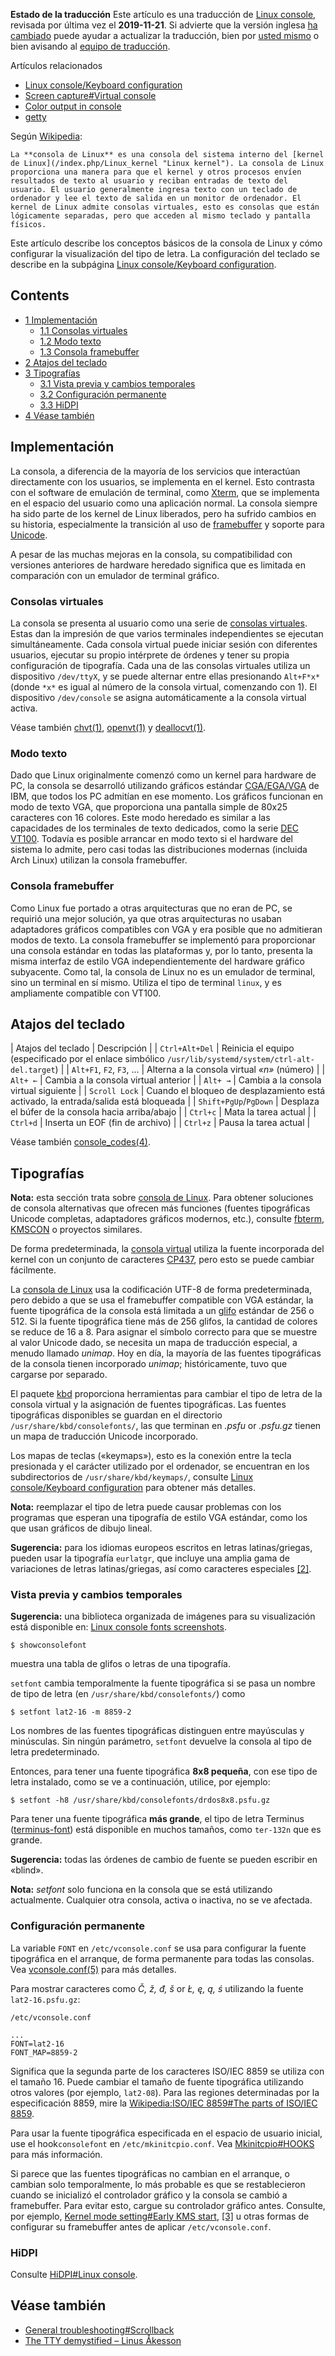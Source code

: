 **Estado de la traducción**
Este artículo es una traducción de [Linux console](/index.php/Linux_console "Linux console"), revisada por última vez el **2019-11-21**. Si advierte que la versión inglesa [ha cambiado](https://wiki.archlinux.org/index.php?title=Linux_console&diff=0&oldid=589649) puede ayudar a actualizar la traducción, bien por [usted mismo](/index.php/ArchWiki:Translation_Team/Contributing_(Espa%C3%B1ol) "ArchWiki:Translation Team/Contributing (Español)") o bien avisando al [equipo de traducción](/index.php/ArchWiki:Translation_Team_(Espa%C3%B1ol) "ArchWiki:Translation Team (Español)").

Artículos relacionados

*   [Linux console/Keyboard configuration](/index.php/Linux_console/Keyboard_configuration "Linux console/Keyboard configuration")
*   [Screen capture#Virtual console](/index.php/Screen_capture#Virtual_console "Screen capture")
*   [Color output in console](/index.php/Color_output_in_console "Color output in console")
*   [getty](/index.php/Getty "Getty")

Según [Wikipedia](https://en.wikipedia.org/wiki/Linux_console "wikipedia:Linux console"):

	La **consola de Linux** es una consola del sistema interno del [kernel de Linux](/index.php/Linux_kernel "Linux kernel"). La consola de Linux proporciona una manera para que el kernel y otros procesos envíen resultados de texto al usuario y reciban entradas de texto del usuario. El usuario generalmente ingresa texto con un teclado de ordenador y lee el texto de salida en un monitor de ordenador. El kernel de Linux admite consolas virtuales, esto es consolas que están lógicamente separadas, pero que acceden al mismo teclado y pantalla físicos.

Este artículo describe los conceptos básicos de la consola de Linux y cómo configurar la visualización del tipo de letra. La configuración del teclado se describe en la subpágina [Linux console/Keyboard configuration](/index.php/Linux_console/Keyboard_configuration "Linux console/Keyboard configuration").

<input type="checkbox" role="button" id="toctogglecheckbox" class="toctogglecheckbox" style="display:none">

## Contents

<label class="toctogglelabel" for="toctogglecheckbox"></label>

*   [1 Implementación](#Implementación)
    *   [1.1 Consolas virtuales](#Consolas_virtuales)
    *   [1.2 Modo texto](#Modo_texto)
    *   [1.3 Consola framebuffer](#Consola_framebuffer)
*   [2 Atajos del teclado](#Atajos_del_teclado)
*   [3 Tipografías](#Tipografías)
    *   [3.1 Vista previa y cambios temporales](#Vista_previa_y_cambios_temporales)
    *   [3.2 Configuración permanente](#Configuración_permanente)
    *   [3.3 HiDPI](#HiDPI)
*   [4 Véase también](#Véase_también)

## Implementación

La consola, a diferencia de la mayoría de los servicios que interactúan directamente con los usuarios, se implementa en el kernel. Esto contrasta con el software de emulación de terminal, como [Xterm](/index.php/Xterm "Xterm"), que se implementa en el espacio del usuario como una aplicación normal. La consola siempre ha sido parte de los kernel de Linux liberados, pero ha sufrido cambios en su historia, especialmente la transición al uso de [framebuffer](https://en.wikipedia.org/wiki/Linux_framebuffer "wikipedia:Linux framebuffer") y soporte para [Unicode](https://en.wikipedia.org/wiki/Unicode "wikipedia:Unicode").

A pesar de las muchas mejoras en la consola, su compatibilidad con versiones anteriores de hardware heredado significa que es limitada en comparación con un emulador de terminal gráfico.

### Consolas virtuales

La consola se presenta al usuario como una serie de [consolas virtuales](https://en.wikipedia.org/wiki/Virtual_console "wikipedia:Virtual console"). Estas dan la impresión de que varios terminales independientes se ejecutan simultáneamente. Cada consola virtual puede iniciar sesión con diferentes usuarios, ejecutar su propio intérprete de órdenes y tener su propia configuración de tipografía. Cada una de las consolas virtuales utiliza un dispositivo `/dev/ttyX`, y se puede alternar entre ellas presionando `Alt+F*x*` (donde `*x*` es igual al número de la consola virtual, comenzando con 1). El dispositivo `/dev/console` se asigna automáticamente a la consola virtual activa.

Véase también [chvt(1)](https://jlk.fjfi.cvut.cz/arch/manpages/man/chvt.1), [openvt(1)](https://jlk.fjfi.cvut.cz/arch/manpages/man/openvt.1) y [deallocvt(1)](https://jlk.fjfi.cvut.cz/arch/manpages/man/deallocvt.1).

### Modo texto

Dado que Linux originalmente comenzó como un kernel para hardware de PC, la consola se desarrolló utilizando gráficos estándar [CGA/EGA/VGA](https://en.wikipedia.org/wiki/VGA "wikipedia:VGA") de IBM, que todos los PC admitían en ese momento. Los gráficos funcionan en modo de texto VGA, que proporciona una pantalla simple de 80x25 caracteres con 16 colores. Este modo heredado es similar a las capacidades de los terminales de texto dedicados, como la serie [DEC VT100](https://en.wikipedia.org/wiki/VT100 "wikipedia:VT100"). Todavía es posible arrancar en modo texto si el hardware del sistema lo admite, pero casi todas las distribuciones modernas (incluida Arch Linux) utilizan la consola framebuffer.

### Consola framebuffer

Como Linux fue portado a otras arquitecturas que no eran de PC, se requirió una mejor solución, ya que otras arquitecturas no usaban adaptadores gráficos compatibles con VGA y era posible que no admitieran modos de texto. La consola framebuffer se implementó para proporcionar una consola estándar en todas las plataformas y, por lo tanto, presenta la misma interfaz de estilo VGA independientemente del hardware gráfico subyacente. Como tal, la consola de Linux no es un emulador de terminal, sino un terminal en sí mismo. Utiliza el tipo de terminal `linux`, y es ampliamente compatible con VT100.

## Atajos del teclado

| Atajos del teclado | Descripción |
| `Ctrl+Alt+Del` | Reinicia el equipo (especificado por el enlace simbólico `/usr/lib/systemd/system/ctrl-alt-del.target`) |
| `Alt+F1`, `F2`, `F3`, ... | Alterna a la consola virtual *«n»* (número) |
| `Alt+ ←` | Cambia a la consola virtual anterior |
| `Alt+ →` | Cambia a la consola virtual siguiente |
| `Scroll Lock` | Cuando el bloqueo de desplazamiento está activado, la entrada/salida está bloqueada |
| `Shift+PgUp`/`PgDown` | Desplaza el búfer de la consola hacia arriba/abajo |
| `Ctrl+c` | Mata la tarea actual |
| `Ctrl+d` | Inserta un EOF (fin de archivo) |
| `Ctrl+z` | Pausa la tarea actual |

Véase también [console_codes(4)](https://jlk.fjfi.cvut.cz/arch/manpages/man/console_codes.4).

## Tipografías

**Nota:** esta sección trata sobre [consola de Linux](https://en.wikipedia.org/wiki/Linux_console "wikipedia:Linux console"). Para obtener soluciones de consola alternativas que ofrecen más funciones (fuentes tipográficas Unicode completas, adaptadores gráficos modernos, etc.), consulte [fbterm](/index.php/Fbterm "Fbterm"), [KMSCON](/index.php/KMSCON "KMSCON") o proyectos similares.

De forma predeterminada, la [consola virtual](https://en.wikipedia.org/wiki/Virtual_console "wikipedia:Virtual console") utiliza la fuente incorporada del kernel con un conjunto de caracteres [CP437](https://en.wikipedia.org/wiki/CP437 "wikipedia:CP437"), pero esto se puede cambiar fácilmente.

La [consola de Linux](https://en.wikipedia.org/wiki/Linux_console "wikipedia:Linux console") usa la codificación UTF-8 de forma predeterminada, pero debido a que se usa el framebuffer compatible con VGA estándar, la fuente tipográfica de la consola está limitada a un [glifo](https://en.wikipedia.org/wiki/es:Glifo "wikipedia:es:Glifo") estándar de 256 o 512\. Si la fuente tipográfica tiene más de 256 glifos, la cantidad de colores se reduce de 16 a 8\. Para asignar el símbolo correcto para que se muestre al valor Unicode dado, se necesita un mapa de traducción especial, a menudo llamado *unimap*. Hoy en día, la mayoría de las fuentes tipográficas de la consola tienen incorporado *unimap*; históricamente, tuvo que cargarse por separado.

El paquete [kbd](https://www.archlinux.org/packages/?name=kbd) proporciona herramientas para cambiar el tipo de letra de la consola virtual y la asignación de fuentes tipográficas. Las fuentes tipográficas disponibles se guardan en el directorio `/usr/share/kbd/consolefonts/`, las que terminan en *.psfu* or *.psfu.gz* tienen un mapa de traducción Unicode incorporado.

Los mapas de teclas («keymaps»), esto es la conexión entre la tecla presionada y el carácter utilizado por el ordenador, se encuentran en los subdirectorios de `/usr/share/kbd/keymaps/`, consulte [Linux console/Keyboard configuration](/index.php/Linux_console/Keyboard_configuration "Linux console/Keyboard configuration") para obtener más detalles.

**Nota:** reemplazar el tipo de letra puede causar problemas con los programas que esperan una tipografía de estilo VGA estándar, como los que usan gráficos de dibujo lineal.

**Sugerencia:** para los idiomas europeos escritos en letras latinas/griegas, pueden usar la tipografía `eurlatgr`, que incluye una amplia gama de variaciones de letras latinas/griegas, así como caracteres especiales [[2]](https://lists.altlinux.org/pipermail/kbd/2014-February/000439.html).

### Vista previa y cambios temporales

**Sugerencia:** una biblioteca organizada de imágenes para su visualización está disponible en: [Linux console fonts screenshots](http://alexandre.deverteuil.net/pages/consolefonts/).

```
$ showconsolefont

```

muestra una tabla de glifos o letras de una tipografía.

`setfont` cambia temporalmente la fuente tipográfica si se pasa un nombre de tipo de letra (en `/usr/share/kbd/consolefonts/`) como

```
$ setfont lat2-16 -m 8859-2

```

Los nombres de las fuentes tipográficas distinguen entre mayúsculas y minúsculas. Sin ningún parámetro, `setfont` devuelve la consola al tipo de letra predeterminado.

Entonces, para tener una fuente tipográfica **8x8 pequeña**, con ese tipo de letra instalado, como se ve a continuación, utilice, por ejemplo:

```
$ setfont -h8 /usr/share/kbd/consolefonts/drdos8x8.psfu.gz

```

Para tener una fuente tipográfica **más grande**, el tipo de letra Terminus ([terminus-font](https://www.archlinux.org/packages/?name=terminus-font)) está disponible en muchos tamaños, como `ter-132n` que es grande.

**Sugerencia:** todas las órdenes de cambio de fuente se pueden escribir en «blind».

**Nota:** *setfont* solo funciona en la consola que se está utilizando actualmente. Cualquier otra consola, activa o inactiva, no se ve afectada.

### Configuración permanente

La variable `FONT` en `/etc/vconsole.conf` se usa para configurar la fuente tipográfica en el arranque, de forma permanente para todas las consolas. Vea [vconsole.conf(5)](https://jlk.fjfi.cvut.cz/arch/manpages/man/vconsole.conf.5) para más detalles.

Para mostrar caracteres como *Č, ž, đ, š* or *Ł, ę, ą, ś* utilizando la fuente `lat2-16.psfu.gz`:

 `/etc/vconsole.conf` 
```
...
FONT=lat2-16
FONT_MAP=8859-2
```

Significa que la segunda parte de los caracteres ISO/IEC 8859 se utiliza con el tamaño 16\. Puede cambiar el tamaño de fuente tipográfica utilizando otros valores (por ejemplo, `lat2-08`). Para las regiones determinadas por la especificación 8859, mire la [Wikipedia:ISO/IEC 8859#The parts of ISO/IEC 8859](https://en.wikipedia.org/wiki/ISO/IEC_8859#The_parts_of_ISO.2FIEC_8859 "wikipedia:ISO/IEC 8859").

Para usar la fuente tipográfica especificada en el espacio de usuario inicial, use el hook`consolefont` en `/etc/mkinitcpio.conf`. Vea [Mkinitcpio#HOOKS](/index.php/Mkinitcpio#HOOKS "Mkinitcpio") para más información.

Si parece que las fuentes tipográficas no cambian en el arranque, o cambian solo temporalmente, lo más probable es que se restablecieron cuando se inicializó el controlador gráfico y la consola se cambió a framebuffer. Para evitar esto, cargue su controlador gráfico antes. Consulte, por ejemplo, [Kernel mode setting#Early KMS start](/index.php/Kernel_mode_setting#Early_KMS_start "Kernel mode setting"), [[3]](https://bbs.archlinux.org/viewtopic.php?id=145765) u otras formas de configurar su framebuffer antes de aplicar `/etc/vconsole.conf`.

### HiDPI

Consulte [HiDPI#Linux console](/index.php/HiDPI#Linux_console "HiDPI").

## Véase también

*   [General troubleshooting#Scrollback](/index.php/General_troubleshooting#Scrollback "General troubleshooting")
*   [The TTY demystified – Linus Åkesson](https://www.linusakesson.net/programming/tty/)